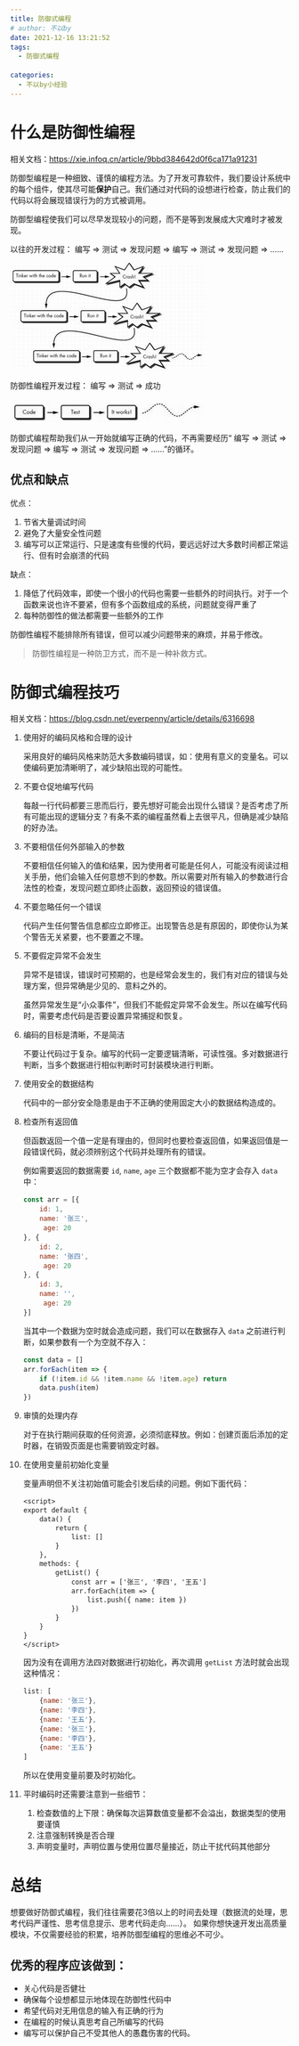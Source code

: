 ```yaml
---
title: 防御式编程
# author: 不以by
date: 2021-12-16 13:21:52
tags: 
  - 防御式编程

categories: 
  - 不以by小经验
---
```

# 什么是防御性编程

相关文档：https://xie.infoq.cn/article/9bbd384642d0f6ca171a91231

防御型编程是一种细致、谨慎的编程方法。为了开发可靠软件，我们要设计系统中的每个组件，使其尽可能**保护**自己。我们通过对代码的设想进行检查，防止我们的代码以将会展现错误行为的方式被调用。

防御型编程使我们可以尽早发现较小的问题，而不是等到发展成大灾难时才被发现。

以往的开发过程： 编写 => 测试 => 发现问题 => 编写 => 测试 => 发现问题 => ......

![以往的开发过程](/images/course/06095414-e6d04d57a95d42eb8838ca9211d5fc01.jpg)

防御性编程开发过程： 编写 => 测试 => 成功

![防御性编程开发过程](/images/course/06095525-64903243094d4edda9d9d1bc1cf96cf6.jpg)

防御式编程帮助我们从一开始就编写正确的代码，不再需要经历“ 编写 => 测试 => 发现问题 => 编写 => 测试 => 发现问题 => ......”的循环。

## 优点和缺点

优点：

1. 节省大量调试时间
2. 避免了大量安全性问题
3. 编写可以正常运行、只是速度有些慢的代码，要远远好过大多数时间都正常运行、但有时会崩溃的代码

缺点：

1. 降低了代码效率，即使一个很小的代码也需要一些额外的时间执行。对于一个函数来说也许不要紧，但有多个函数组成的系统，问题就变得严重了
2. 每种防御性的做法都需要一些额外的工作

防御性编程不能排除所有错误，但可以减少问题带来的麻烦，并易于修改。

> 防御性编程是一种防卫方式，而不是一种补救方式。

# 防御式编程技巧

相关文档：https://blog.csdn.net/everpenny/article/details/6316698

1. 使用好的编码风格和合理的设计

   采用良好的编码风格来防范大多数编码错误，如：使用有意义的变量名。可以使编码更加清晰明了，减少缺陷出现的可能性。

2. 不要仓促地编写代码

   每敲一行代码都要三思而后行，要先想好可能会出现什么错误？是否考虑了所有可能出现的逻辑分支？有条不紊的编程虽然看上去很平凡，但确是减少缺陷的好办法。

3. 不要相信任何外部输入的参数

   不要相信任何输入的值和结果，因为使用者可能是任何人，可能没有阅读过相关手册，他们会输入任何意想不到的参数。所以需要对所有输入的参数进行合法性的检查，发现问题立即终止函数，返回预设的错误值。

4. 不要忽略任何一个错误

   代码产生任何警告信息都应立即修正。出现警告总是有原因的，即使你认为某个警告无关紧要，也不要置之不理。

5. 不要假定异常不会发生

   异常不是错误，错误时可预期的，也是经常会发生的，我们有对应的错误与处理方案，但异常确是少见的、意料之外的。

   虽然异常发生是“小众事件”，但我们不能假定异常不会发生。所以在编写代码时，需要考虑代码是否要设置异常捕捉和恢复。

6. 编码的目标是清晰，不是简洁

   不要让代码过于复杂。编写的代码一定要逻辑清晰，可读性强。多对数据进行判断，当多个数据进行相似判断时可封装模块进行判断。

7. 使用安全的数据结构

   代码中的一部分安全隐患是由于不正确的使用固定大小的数据结构造成的。

8. 检查所有返回值

   但函数返回一个值一定是有理由的，但同时也要检查返回值，如果返回值是一段错误代码，就必须辨别这个代码并处理所有的错误。

   例如需要返回的数据需要 `id`, `name`, `age` 三个数据都不能为空才会存入 `data` 中：

   ```javascript
   const arr = [{
       id: 1,
       name: '张三',
     	age: 20
   }, {
       id: 2,
       name: '张四',
     	age: 20
   }, {
       id: 3,
       name: '',
     	age: 20
   }]
   ```

   当其中一个数据为空时就会造成问题，我们可以在数据存入 `data` 之前进行判断，如果参数有一个为空就不存入：

   ```javascript
   const data = []
   arr.forEach(item => {
       if (!item.id && !item.name && !item.age) return
       data.push(item)
   })
   ```

   

9. 审慎的处理内存

   对于在执行期间获取的任何资源，必须彻底释放。例如：创建页面后添加的定时器，在销毁页面是也需要销毁定时器。

10. 在使用变量前初始化变量

    变量声明但不关注初始值可能会引发后续的问题。例如下面代码：

    ```vue
    <script>
    export default {
        data() {
            return {
                list: []
            }
        },
        methods: {
            getList() {
                const arr = ['张三', '李四', '王五']
                arr.forEach(item => {
                    list.push({ name: item })
                })
            }
        }
    }
    </script>
    ```

    因为没有在调用方法四对数据进行初始化，再次调用 `getList` 方法时就会出现这种情况：

    ```javascript
    list: [
        {name: '张三'},
        {name: '李四'},
        {name: '王五'},
        {name: '张三'},
        {name: '李四'},
        {name: '王五'}
    ]
    ```

    所以在使用变量前要及时初始化。

11. 平时编码时还需要注意到一些细节：

    1. 检查数值的上下限：确保每次运算数值变量都不会溢出，数据类型的使用要谨慎
    2. 注意强制转换是否合理
    3. 声明变量时，声明位置与使用位置尽量接近，防止干扰代码其他部分

# 总结
想要做好防御式编程，我们往往需要花3倍以上的时间去处理（数据流的处理，思考代码严谨性、思考信息提示、思考代码走向......）。
如果你想快速开发出高质量模块，不仅需要经验的积累，培养防御型编程的思维必不可少。

## 优秀的程序应该做到：
- 关心代码是否健壮
- 确保每个设想都显示地体现在防御性代码中
- 希望代码对无用信息的输入有正确的行为
- 在编程的时候认真思考自己所编写的代码
- 编写可以保护自己不受其他人的愚蠢伤害的代码。